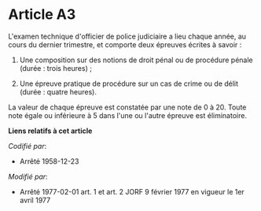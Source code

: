 # Article A3

L'examen technique d'officier de police judiciaire a lieu chaque année, au cours du dernier trimestre, et comporte deux
épreuves écrites à savoir :

1. Une composition sur des notions de droit pénal ou de procédure pénale (durée : trois heures) ;

2. Une épreuve pratique de procédure sur un cas de crime ou de délit (durée : quatre heures).

La valeur de chaque épreuve est constatée par une note de 0 à 20. Toute note égale ou inférieure à 5 dans l'une ou l'autre
épreuve est éliminatoire.

**Liens relatifs à cet article**

_Codifié par_:

  - Arrêté 1958-12-23

_Modifié par_:

  - Arrêté 1977-02-01 art. 1 et art. 2 JORF 9 février 1977 en vigueur le 1er avril 1977
